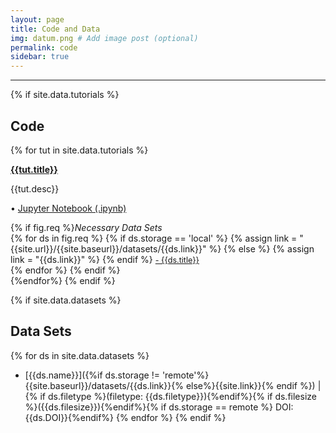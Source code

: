 ```yaml
---
layout: page
title: Code and Data
img: datum.png # Add image post (optional)
permalink: code
sidebar: true
---
```


---

{% if site.data.tutorials %}

## Code

{% for tut in site.data.tutorials %}

<article class="post">
<a class="post-thumbnail" style="background-image: url({{site.url}}/{{site.baseurl}}/assets/img/{{tut.pic}})" href="{{site.url}}/{{site.baseurl}}/assets/tut/{{tut.link}}.html"> </a>



<div class="post-content">
<b class="post-title"><a href="assets/tut/{{tut.link}}.html">{{tut.title}}</a></b>
<p> {{tut.desc}}</p>
<p>• <a href="assets/tut/{{tut.link}}.ipynb"> Jupyter Notebook (.ipynb)</a><br/></p>
{% if fig.req %}<i>Necessary Data Sets </i><br/>
{% for ds in fig.req %}
{% if ds.storage == 'local' %}
{% assign link = "{{site.url}}/{{site.baseurl}}/datasets/{{ds.link}}" %}
{% else %}
{% assign link = "{{ds.link}}" %}
{% endif %}
<a style="font-size: 0.9em;" href="{{link}}"> - {{ds.title}} </a><br/>
{% endfor %}
{% endif %}
</div>

</article>
{%endfor%}
{% endif %}





{% if site.data.datasets %}

## Data Sets
{% for ds in site.data.datasets %}
* [{{ds.name}}]({%if ds.storage !=
  'remote'%}{{site.baseurl}}/datasets/{{ds.link}}{%
  else%}{{site.link}}{% endif %}) \| {% if ds.filetype %}(filetype:
  {{ds.filetype}}){%endif%}{% if ds.filesize %}({{ds.filesize}}){%endif%}{%
  if ds.storage == remote %} DOI: {{ds.DOI}}{%endif%}
{% endfor %}
{% endif %}



